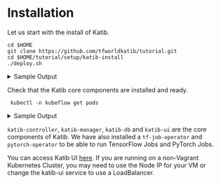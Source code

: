 # Installation



Let us start with the install of Katib.
```
cd $HOME
git clone https://github.com/tfworldkatib/tutorial.git
cd $HOME/tutorial/setup/katib-install
./deploy.sh
```

<details>
<summary>
 Sample Output
 </summary>
 ```
 + kubectl apply -f v1alpha3
namespace/kubeflow created
+ kubectl apply -f v1alpha3/katib-controller
customresourcedefinition.apiextensions.k8s.io/experiments.kubeflow.org created
customresourcedefinition.apiextensions.k8s.io/suggestions.kubeflow.org created
customresourcedefinition.apiextensions.k8s.io/trials.kubeflow.org created
configmap/katib-config created
deployment.apps/katib-controller created
clusterrole.rbac.authorization.k8s.io/katib-controller created
serviceaccount/katib-controller created
clusterrolebinding.rbac.authorization.k8s.io/katib-controller created
secret/katib-controller created
service/katib-controller created
configmap/trial-template created
+ kubectl apply -f v1alpha3/manager
deployment.extensions/katib-manager created
service/katib-manager created
+ kubectl apply -f v1alpha3/pv
persistentvolume/katib-mysql created
persistentvolumeclaim/katib-mysql created
+ kubectl apply -f v1alpha3/db
deployment.extensions/katib-db created
secret/katib-db-secrets created
service/katib-db created
+ kubectl apply -f v1alpha3/ui
deployment.extensions/katib-ui created
clusterrole.rbac.authorization.k8s.io/katib-ui created
serviceaccount/katib-ui created
clusterrolebinding.rbac.authorization.k8s.io/katib-ui created
service/katib-ui created
+ kubectl apply -f tf-job
customresourcedefinition.apiextensions.k8s.io/tfjobs.kubeflow.org created
serviceaccount/tf-job-dashboard created
serviceaccount/tf-job-operator created
clusterrole.rbac.authorization.k8s.io/kubeflow-tfjobs-admin created
clusterrole.rbac.authorization.k8s.io/kubeflow-tfjobs-edit created
clusterrole.rbac.authorization.k8s.io/kubeflow-tfjobs-view created
clusterrole.rbac.authorization.k8s.io/tf-job-operator created
clusterrolebinding.rbac.authorization.k8s.io/tf-job-operator created
service/tf-job-operator created
deployment.apps/tf-job-operator created
+ kubectl apply -f pytorch
customresourcedefinition.apiextensions.k8s.io/pytorchjobs.kubeflow.org created
serviceaccount/pytorch-operator created
clusterrole.rbac.authorization.k8s.io/kubeflow-pytorchjobs-admin created
clusterrole.rbac.authorization.k8s.io/kubeflow-pytorchjobs-edit created
clusterrole.rbac.authorization.k8s.io/kubeflow-pytorchjobs-view created
clusterrole.rbac.authorization.k8s.io/pytorch-operator created
clusterrolebinding.rbac.authorization.k8s.io/pytorch-operator created
service/pytorch-operator created
deployment.apps/pytorch-operator created
```
 </details>

Check that the Katib core components are installed and ready.
```
 kubectl -n kubeflow get pods
 ```

<details>
<summary>
 Sample Output
 </summary>
 
```
NAME                                READY   STATUS    RESTARTS   AGE
katib-controller-7665868558-nfghw   1/1     Running   1          80s
katib-db-594756f779-dxttq           1/1     Running   0          81s
katib-manager-769b7bcbfb-7vvgx      1/1     Running   0          81s
katib-ui-854969c97-tl4wg            1/1     Running   0          79s
pytorch-operator-794899d49b-ww59g   1/1     Running   0          79s
tf-job-operator-7b589f5f5f-fpr2p    1/1     Running   0          80s
```
</details>

`katib-controller`, `katib-manager`, `katib-db` and `katib-ui` are the core components of Katib.
We have also installed a `tf-job-operator` and `pytorch-operator` to be able to run TensorFlow Jobs and PyTorch Jobs.

You can access Katib UI [here](http://localhost:31230/katib/). If you are running on a non-Vagrant Kubernetes Cluster, you may need to use the Node IP for your VM or change the katib-ui service to use a LoadBalancer.